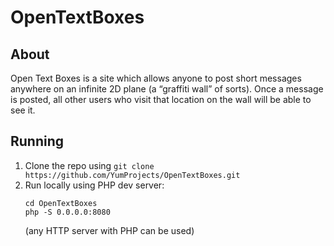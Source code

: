 # OpenTextBoxes
## About
Open Text Boxes is a site which allows anyone to post short messages anywhere on an infinite 2D plane (a “graffiti wall” of sorts). Once a message is posted, all other users who visit that location on the wall will be able to see it.
## Running
1. Clone the repo using `git clone https://github.com/YumProjects/OpenTextBoxes.git`
2. Run locally using PHP dev server:
    ```
    cd OpenTextBoxes
    php -S 0.0.0.0:8080
    ```
    (any HTTP server with PHP can be used)
